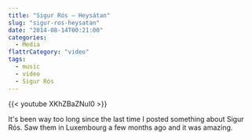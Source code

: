 ```yaml
---
title: "Sigur Rós — Heysátan"
slug: "sigur-ros-heysatan"
date: "2014-08-14T00:21:00"
categories:
  - Media
flattrCategory: "video"
tags:
  - music
  - video
  - Sigur Rós
---
```


{{< youtube XKhZBaZNuI0 >}}

It's been way too long since the last time I posted something about Sigur Rós. Saw them in Luxembourg a few months ago
and it was amazing.
